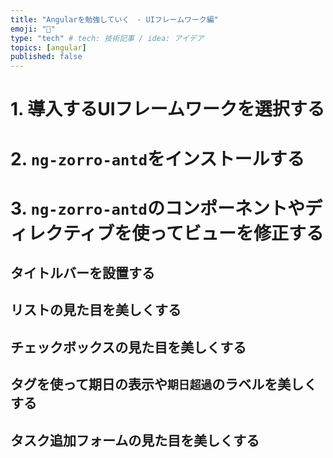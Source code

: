 ```yaml
---
title: "Angularを勉強していく　- UIフレームワーク編"
emoji: "🌊"
type: "tech" # tech: 技術記事 / idea: アイデア
topics: [angular]
published: false
---
```


# 1. 導入するUIフレームワークを選択する


# 2. `ng-zorro-antd`をインストールする


# 3. `ng-zorro-antd`のコンポーネントやディレクティブを使ってビューを修正する

## タイトルバーを設置する


## リストの見た目を美しくする


## チェックボックスの見た目を美しくする


## タグを使って期日の表示や`期日超過`のラベルを美しくする


## タスク追加フォームの見た目を美しくする


